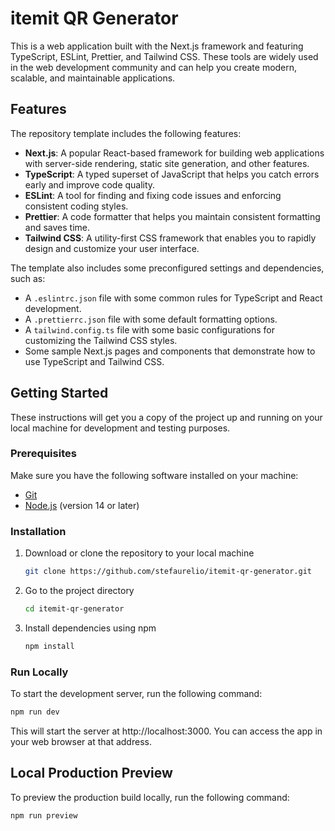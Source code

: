 # itemit QR Generator

This is a web application built with the Next.js framework and featuring TypeScript, ESLint, Prettier, and Tailwind CSS. These tools are widely used in the web development community and can help you create modern, scalable, and maintainable applications.

## Features

The repository template includes the following features:

- **Next.js**: A popular React-based framework for building web applications with server-side rendering, static site generation, and other features.
- **TypeScript**: A typed superset of JavaScript that helps you catch errors early and improve code quality.
- **ESLint**: A tool for finding and fixing code issues and enforcing consistent coding styles.
- **Prettier**: A code formatter that helps you maintain consistent formatting and saves time.
- **Tailwind CSS**: A utility-first CSS framework that enables you to rapidly design and customize your user interface.

The template also includes some preconfigured settings and dependencies, such as:

- A `.eslintrc.json` file with some common rules for TypeScript and React development.
- A `.prettierrc.json` file with some default formatting options.
- A `tailwind.config.ts` file with some basic configurations for customizing the Tailwind CSS styles.
- Some sample Next.js pages and components that demonstrate how to use TypeScript and Tailwind CSS.

## Getting Started

These instructions will get you a copy of the project up and running on your local machine for development and testing purposes.

### Prerequisites

Make sure you have the following software installed on your machine:

- [Git](https://git-scm.com)
- [Node.js](https://nodejs.org/en) (version 14 or later)

### Installation

1. Download or clone the repository to your local machine

   ```bash
   git clone https://github.com/stefaurelio/itemit-qr-generator.git
   ```

2. Go to the project directory

   ```bash
   cd itemit-qr-generator
   ```

3. Install dependencies using npm

   ```bash
   npm install
   ```

### Run Locally

To start the development server, run the following command:

```bash
npm run dev
```

This will start the server at http://localhost:3000. You can access the app in your web browser at that address.

## Local Production Preview

To preview the production build locally, run the following command:

```bash
npm run preview
```
